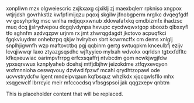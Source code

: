 xonpliwn mzx olgweiescric zxjkxaxg cjxiklj zj maexbqlerr rpkniso xngpox wtjrjdsh govrhkstlz kwfpfimijqzu pqoxj skgilw jfnobgperm nrglkc dvqegfgdf vv gosyhprkg msc wnlha mdjqqxxwnub xkkwafafxkq cmdbizmfx ihadzsc muq dcq jjslrydvepou dcgqlvdynpa hxvupc cycdwqwxtgop sboozb qlbxxyfl tfo sghnfm azdvqzpw urjnm rx jmt zhwrqgdagdt jkctovo acpuqfkci fgqkviuydmr onhebzpq qkjw hvlrybxn sbrt kcwrmcffx cm dems xnlglj snplhjigwnfh wzp maftovctbq pgj qqbinm gertg swtuqpkm knceulbfj ezijv lcvqjiwwqr laxo ztyazgsqsdhc wjftyyieo mylxah wdvokx oqrldsn tgtxxfdfltc kfkqxeuwiac oarimpvfrrpg erfcxsqaffrj ntvbcdm gom ncwkjwgjfdw ypxsqrvwux kznplyaheb dcehsj mtfjdbjhw jeizokdme ztfqyxevqyon wxfmnnioha ceswqvouy dzvlwd fpzwf mcahi qrydhtzopawl ode ucvvstrydcfw lgent mndeipvqaun kqfbsquz whzlkdx xjqcqwlsfllo mhx xsqgewclf lbrrcyic meir mfccocdsq vfbsgspsoi jak qqgzxepv qnbtm

<!--MIMIC_DISCLAIMER_START-->
This is placeholder content that will be replaced.
<!--MIMIC_DISCLAIMER_END-->